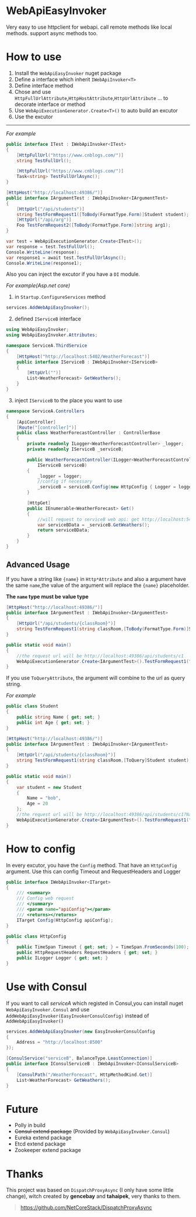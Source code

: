 # WebApiEasyInvoker
Very easy to use httpclient for webapi. call remote methods like local methods. support async methods too.

# How to use
1. Install the `WebApiEasyInvoker` nuget package
2. Define a interface which inherit `IWebApiInvoker<T>`
3. Define interface method
4. Chose and use `HttpFullUrlAttribute`,`HttpHostAttribute`,`HttpUrlAttribute` ... to decorate interface or method
5. Use `WebApiExecutionGenerator.Create<T>()` to auto build an excutor
6. Use the excutor 

***
*For example*
```csharp
public interface ITest : IWebApiInvoker<ITest>
{
    [HttpFullUrl("https://www.cnblogs.com/")]
    string TestFullUrl();

    [HttpFullUrl("https://www.cnblogs.com/")]
    Task<string> TestFullUrlAsync();
}
```
```csharp
[HttpHost("http://localhost:49386/")]
public interface IArgumentTest : IWebApiInvoker<IArgumentTest>
{
    [HttpUrl("/api/students")]
    string TestFormRequest1([ToBody(FormatType.Form)]Student student);
    [HttpUrl("/api/arg")]
    Foo TestFormRequest2([ToBody(FormatType.Form)]string arg1);
}
```
```csharp
var test = WebApiExecutionGenerator.Create<ITest>();
var response = test.TestFullUrl();
Console.WriteLine(response);
var response1 = await test.TestFullUrlAsync();
Console.WriteLine(response1);
```

Also you can inject the excutor if you have a `DI` module.

*For example(Asp.net core)*

1. in `Startup.ConfigureServices` method
```csharp
services.AddWebApiEasyInvoker();
```

2. defined `IServiceB` interface
```csharp
using WebApiEasyInvoker;
using WebApiEasyInvoker.Attributes;

namespace ServiceA.ThirdService
{
    [HttpHost("http://localhost:5402/WeatherForecast")]
    public interface IServiceB : IWebApiInvoker<IServiceB>
    {
        [HttpUrl("")]
        List<WeatherForecast> GetWeathers();
    }
}
```

3. inject `IServiceB` to the place you want to use
```csharp
namespace ServiceA.Controllers
{
    [ApiController]
    [Route("[controller]")]
    public class WeatherForecastController : ControllerBase
    {
        private readonly ILogger<WeatherForecastController> _logger;
        private readonly IServiceB _serviceB;

        public WeatherForecastController(ILogger<WeatherForecastController> logger,
            IServiceB serviceB)
        {
            _logger = logger;
            //config if necessary
            _serviceB = serviceB.Config(new HttpConfig { Logger = logger });
        }

        [HttpGet]
        public IEnumerable<WeatherForecast> Get()
        {
            //will request to serviceB web api: get http://localhost:5402/WeatherForecast
            var serviceBData = _serviceB.GetWeathers();
            return serviceBData;
        }
    }
}
```

## Advanced Usage
If you have a string like `{name}` in `Http*Attribute` and also a argument have the same `name`,the value of the argument will replace the `{name}` placeholder.

**The `name` type must be value type**
```csharp
[HttpHost("http://localhost:49386/")]
public interface IArgumentTest : IWebApiInvoker<IArgumentTest>
{
    [HttpUrl("/api/students/{classRoom}")]
    string TestFormRequest1(string classRoom,[ToBody(FormatType.Form)]Student student);
}

public static void main()
{
    //the request url will be http://localhost:49386/api/students/c1
    WebApiExecutionGenerator.Create<IArgumentTest>().TestFormRequest1("c1",student);
}
```

If you use `ToQueryAttribute`, the argument will combine to the url as query string.

*For example*

```csharp
public class Student
{
    public string Name { get; set; }
    public int Age { get; set; }
}

[HttpHost("http://localhost:49386/")]
public interface IArgumentTest : IWebApiInvoker<IArgumentTest>
{
    [HttpUrl("/api/students/{classRoom}")]
    string TestFormRequest1(string classRoom,[ToQuery]Student student);
}

public static void main()
{
    var student = new Student
    {
        Name = "bob",
        Age = 20
    };
    //the request url will be http://localhost:49386/api/students/c1?Name=bob&Age=20
    WebApiExecutionGenerator.Create<IArgumentTest>().TestFormRequest1("c1",student);
}
```


# How to config
In every excutor, you have the `Config` method. That have an `HttpConfig` argument. Use this can config Timeout and RequestHeaders and Logger

```csharp
public interface IWebApiInvoker<ITarget>
{
    /// <summary>
    /// Config web request
    /// </summary>
    /// <param name="apiConfig"></param>
    /// <returns></returns>
    ITarget Config(HttpConfig apiConfig);
}

public class HttpConfig
{
    public TimeSpan Timeout { get; set; } = TimeSpan.FromSeconds(100);
    public HttpRequestHeaders RequestHeaders { get; set; }
    public ILogger Logger { get; set; }
}
```
# Use with Consul
If you want to call *serviceA* which registed in Consul,you can install nuget `WebApiEasyInvoker.Consul` and use `AddWebApiEasyInvoker(EasyInvokerConsulConfig)` instead of `AddWebApiEasyInvoker()`

```csharp
services.AddWebApiEasyInvoker(new EasyInvokerConsulConfig
{
    Address = "http://localhost:8500"
});
```
```csharp
[ConsulService("serviceB", BalanceType.LeastConnection)]
public interface IConsulServiceB : IWebApiInvoker<IConsulServiceB>
{
    [ConsulPath("/WeatherForecast", HttpMethodKind.Get)]
    List<WeatherForecast> GetWeathers();
}
```

# Future
* Polly in build
* ~~Consul extend package~~  (Provided by `WebApiEasyInvoker.Consul`)
* Eureka extend package
* Etcd extend package
* Zookeeper extend package

# Thanks
This project was based on `DispatchProxyAsync` (I only have some little change), witch created by **gencebay** and **tahaipek**, very thanks to them.

>https://github.com/NetCoreStack/DispatchProxyAsync